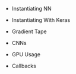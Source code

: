 * Instantiating NN

* Instantiating With Keras

* Gradient Tape

* CNNs

* GPU Usage

* Callbacks

  
